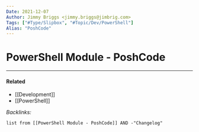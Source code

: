 ```yaml
---
Date: 2021-12-07
Author: Jimmy Briggs <jimmy.briggs@jimbrig.com>
Tags: ["#Type/Slipbox", "#Topic/Dev/PowerShell"]
Alias: "PoshCode"
---
```


# PowerShell Module - PoshCode

***

#### Related

- [[Development]]
- [[PowerShell]]

*Backlinks:*

```dataview
list from [[PowerShell Module - PoshCode]] AND -"Changelog"
```